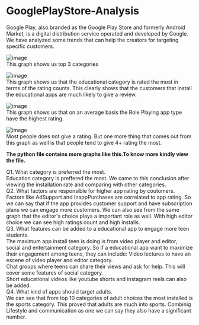 # GooglePlayStore-Analysis
Google Play, also branded as the Google Play Store and formerly Android Market, is a digital distribution service operated and developed by Google. We have analyzed some trends that can help the creators for targeting specific customers.  

![image](https://user-images.githubusercontent.com/107141644/177005384-b7caf358-1c65-4c94-a209-acb4379e82b5.png)  
This graph shows us top 3 categories  

![image](https://user-images.githubusercontent.com/107141644/177005391-89e02c4a-3d0d-4365-962d-19b708b75388.png)  
This graph shows us that the educational category is rated the most in terms of the rating counts. This clearly shows that the customers that install the educational apps are much likely to give a review.  

![image](https://user-images.githubusercontent.com/107141644/177005404-e00da751-12a8-4c64-ad4c-6b487094c9c4.png)  
This graph shows us that on an average basis the Role Playing app type have the highest rating.  

![image](https://user-images.githubusercontent.com/107141644/177005473-2d884751-e4b1-48dd-950a-7b3e191f586f.png)  
Most people does not give a rating. But one more thing that comes out from this graph as well is that people tend to give 4+ rating the most.  

**The python file contains more graphs like this.To know more kindly view the file.**   

Q1. What category is preferred the most.  
Education category is preffered the most. We came to this conclusion after viewing the installation rate and comparing with other categories.  
Q2. What factors are responsible for higher app rating by coutomers.  
Factors like AdSupport and InappPurchases are correlated to app rating. So we can say that if the app provides customer support and have subscription plans we can engage more customers. We can also see from the same graph that the editor's choice plays a important role as well. With high editor choice we can see high ratings count and high installs.  
Q3. What features can be added to a educational app to engage more teen students.  
The maximum app install teen is doing is from video player and editor, social and entertainment category. So if a educational app want to maximize their engagement among teens, they can include:
Video lectures to have an escene of video player and editor category.  
Chat groups where teens can share their views and ask for help. This will cover some features of social category.  
Short educational videos like youtube shorts and instagram reels can also be added.  
Q4. What kind of apps should target adults.  
We can see that from top 10 categories of adult choices the most installed is the sports category. This proved that adults are much into sports. Combinig Lifestyle and communication as one we can say they also have a significant number.  



